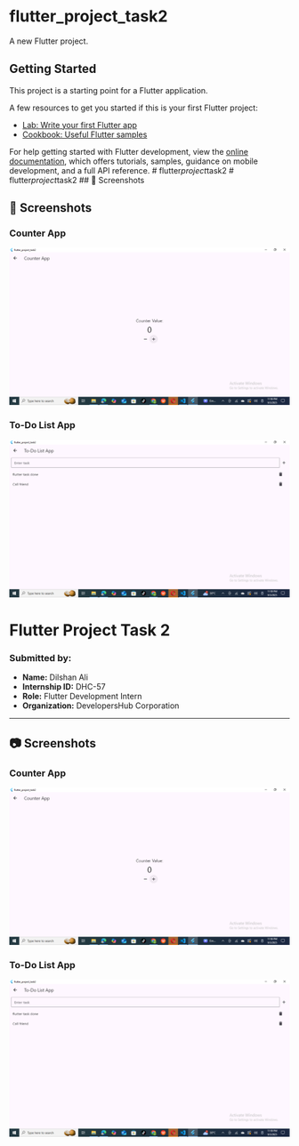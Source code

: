 # flutter_project_task2

A new Flutter project.

## Getting Started

This project is a starting point for a Flutter application.

A few resources to get you started if this is your first Flutter project:

- [Lab: Write your first Flutter app](https://docs.flutter.dev/get-started/codelab)
- [Cookbook: Useful Flutter samples](https://docs.flutter.dev/cookbook)

For help getting started with Flutter development, view the
[online documentation](https://docs.flutter.dev/), which offers tutorials,
samples, guidance on mobile development, and a full API reference.
#   f l u t t e r _ p r o j e c t _ t a s k 2 
 
 #   f l u t t e r _ p r o j e c t _ t a s k 2 
 
 ## 📸 Screenshots

## 📸 Screenshots

### Counter App
![Counter App](screenshots/counter%20app%20page.png)

### To-Do List App
![To-Do List App](screenshots/To_do%20list%20app%20page.png)
# Flutter Project Task 2

### Submitted by:
- **Name:** Dilshan Ali  
- **Internship ID:** DHC-57  
- **Role:** Flutter Development Intern  
- **Organization:** DevelopersHub Corporation  

---

## 📷 Screenshots

### Counter App
![Counter App](screenshots/counter%20app%20page.png)

### To-Do List App
![To-Do List App](screenshots/To_do%20list%20app%20page.png)



